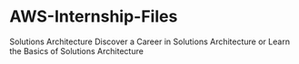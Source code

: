 # AWS-Internship-Files
Solutions Architecture Discover a Career in Solutions Architecture or Learn the Basics of Solutions Architecture
